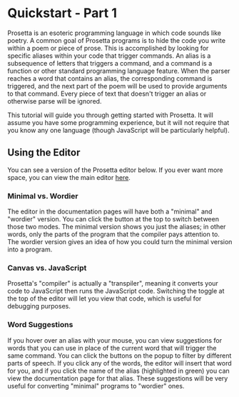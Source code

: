 # Quickstart - Part 1

Prosetta is an esoteric programming language in which code sounds like poetry. A common goal of Prosetta programs is to hide the code you write within a poem or piece of prose. This is accomplished by looking for specific aliases within your code that trigger commands. An alias is a subsequence of letters that triggers a command, and a command is a function or other standard programming language feature. When the parser reaches a word that contains an alias, the corresponding command is triggered, and the next part of the poem will be used to provide arguments to that command. Every piece of text that doesn't trigger an alias or otherwise parse will be ignored. 

This tutorial will guide you through getting started with Prosetta. It will assume you have some programming experience, but it will not require that you know any one language (though JavaScript will be particularly helpful).

## Using the Editor

You can see a version of the Prosetta editor below. If you ever want more space, you can view the main editor [here](https://stinkymilo.github.io/Prosetta/Frontend/). 

<editor :code="`
Editor Example
by Milo Jacobs and John Graphton\n
arc 50.
fil red.
`" 
:code-wordier="`
Editor Example
by Milo Jacobs and John Graphton\n
You must march fifty meters.
Filthy red balloon for you.
`"
output-method='canvas'></editor>

### Minimal vs. Wordier
The editor in the documentation pages will have both a "minimal" and "wordier" version. You can click the button at the top to switch between those two modes. The minimal version shows you just the aliases; in other words, only the parts of the program that the compiler pays attention to. The wordier version gives an idea of how you could turn the minimal version into a program.

### Canvas vs. JavaScript
Prosetta's "compiler" is actually a "transpiler", meaning it converts your code to JavaScript then runs the JavaScript code. Switching the toggle at the top of the editor will let you view that code, which is useful for debugging purposes.

### Word Suggestions
If you hover over an alias with your mouse, you can view suggestions for words that you can use in place of the current word that will trigger the same command. You can click the buttons on the popup to filter by different parts of speech. If you click any of the words, the editor will insert that word for you, and if you click the name of the alias (highlighted in green) you can view the documentation page for that alias. These suggestions will be very useful for converting "minimal" programs to "wordier" ones.